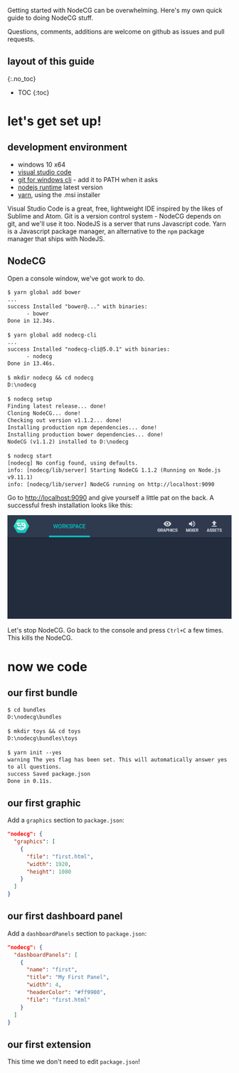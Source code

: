 Getting started with NodeCG can be overwhelming.
Here's my own quick guide to doing NodeCG stuff.

Questions, comments, additions are welcome on github as issues and pull requests.

## layout of this guide
{:.no_toc}
* TOC
{:toc}



# let's get set up!

## development environment
* windows 10 x64
* [visual studio code](https://code.visualstudio.com)
* [git for windows cli](https://git-scm.com/downloads) - add it to PATH when it asks
* [nodejs runtime](https://nodejs.org) latest version
* [yarn](https://yarnpkg.com), using the .msi installer

Visual Studio Code is a great, free, lightweight IDE inspired by the likes of Sublime and Atom.
Git is a version control system - NodeCG depends on git, and we'll use it too.
NodeJS is a server that runs Javascript code.
Yarn is a Javascript package manager, an alternative to the `npm` package manager that ships with NodeJS.

## NodeCG
Open a console window, we've got work to do.

```console
$ yarn global add bower
...
success Installed "bower@..." with binaries:
      - bower
Done in 12.34s.

$ yarn global add nodecg-cli
...
success Installed "nodecg-cli@5.0.1" with binaries:
      - nodecg
Done in 13.46s.

$ mkdir nodecg && cd nodecg
D:\nodecg

$ nodecg setup
Finding latest release... done!
Cloning NodeCG... done!
Checking out version v1.1.2... done!
Installing production npm dependencies... done!
Installing production bower dependencies... done!
NodeCG (v1.1.2) installed to D:\nodecg

$ nodecg start
[nodecg] No config found, using defaults.
info: [nodecg/lib/server] Starting NodeCG 1.1.2 (Running on Node.js v9.11.1)
info: [nodecg/lib/server] NodeCG running on http://localhost:9090
```

Go to <http://localhost:9090> and give yourself a little pat on the back.
A successful fresh installation looks like this:

![Success!](assets/screencapture-localhost-9090-dashboard-2018-07-31-02_04_44.png)

Let's stop NodeCG.
Go back to the console and press `Ctrl+C` a few times.
This kills the NodeCG.



# now we code

## our first bundle
```console
$ cd bundles
D:\nodecg\bundles

$ mkdir toys && cd toys
D:\nodecg\bundles\toys

$ yarn init --yes
warning The yes flag has been set. This will automatically answer yes to all questions.
success Saved package.json
Done in 0.11s.
```

## our first graphic
Add a `graphics` section to `package.json`:

```json
"nodecg": {
  "graphics": [
    {
      "file": "first.html",
      "width": 1920,
      "height": 1080
    }
  ]
}
```

## our first dashboard panel
Add a `dashboardPanels` section to `package.json`:

```json
"nodecg": {
  "dashboardPanels": [
    {
      "name": "first",
      "title": "My First Panel",
      "width": 4,
      "headerColor": "#ff9900",
      "file": "first.html"
    }
  ]
}
```

## our first extension
This time we don't need to edit `package.json`!

